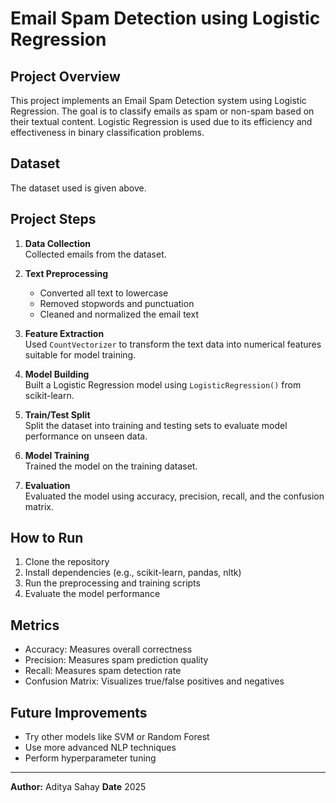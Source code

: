 # Email Spam Detection using Logistic Regression

## Project Overview
This project implements an Email Spam Detection system using Logistic Regression. The goal is to classify emails as spam or non-spam based on their textual content. Logistic Regression is used due to its efficiency and effectiveness in binary classification problems.

## Dataset
The dataset used is given above.

## Project Steps

1. **Data Collection**  
   Collected emails from the dataset.

2. **Text Preprocessing**  
   - Converted all text to lowercase  
   - Removed stopwords and punctuation  
   - Cleaned and normalized the email text  

3. **Feature Extraction**  
   Used `CountVectorizer` to transform the text data into numerical features suitable for model training.

4. **Model Building**  
   Built a Logistic Regression model using `LogisticRegression()` from scikit-learn.

5. **Train/Test Split**  
   Split the dataset into training and testing sets to evaluate model performance on unseen data.

6. **Model Training**  
   Trained the model on the training dataset.

7. **Evaluation**  
   Evaluated the model using accuracy, precision, recall, and the confusion matrix.

## How to Run
1. Clone the repository  
2. Install dependencies (e.g., scikit-learn, pandas, nltk)  
3. Run the preprocessing and training scripts  
4. Evaluate the model performance

## Metrics
- Accuracy: Measures overall correctness  
- Precision: Measures spam prediction quality  
- Recall: Measures spam detection rate  
- Confusion Matrix: Visualizes true/false positives and negatives

## Future Improvements
- Try other models like SVM or Random Forest  
- Use more advanced NLP techniques  
- Perform hyperparameter tuning  

---

**Author:** Aditya Sahay 
**Date** 2025
